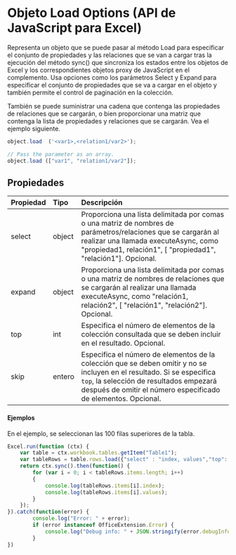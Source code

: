# <a name="object-load-options-(javascript-api-for-excel)"></a>Objeto Load Options (API de JavaScript para Excel)

Representa un objeto que se puede pasar al método Load para especificar el conjunto de propiedades y las relaciones que se van a cargar tras la ejecución del método sync() que sincroniza los estados entre los objetos de Excel y los correspondientes objetos proxy de JavaScript en el complemento. Usa opciones como los parámetros Select y Expand para especificar el conjunto de propiedades que se va a cargar en el objeto y también permite el control de paginación en la colección.

También se puede suministrar una cadena que contenga las propiedades de relaciones que se cargarán, o bien proporcionar una matriz que contenga la lista de propiedades y relaciones que se cargarán. Vea el ejemplo siguiente.

```js   
object.load  ('<var1>,<relation1/var2>');

// Pass the parameter as an array.
object.load (["var1", "relation1/var2"]);
```

## <a name="properties"></a>Propiedades
| Propiedad     | Tipo   |Descripción|
|:---------------|:--------|:----------|
|select|object|Proporciona una lista delimitada por comas o una matriz de nombres de parámetros/relaciones que se cargarán al realizar una llamada executeAsync, como "propiedad1, relación1", [ "propiedad1", "relación1"]. Opcional.|
|expand|object|Proporciona una lista delimitada por comas o una matriz de nombres de relaciones que se cargarán al realizar una llamada executeAsync, como "relación1, relación2", [ "relación1", "relación2"]. Opcional.|
|top|int| Especifica el número de elementos de la colección consultada que se deben incluir en el resultado. Opcional.|
|skip|entero|Especifica el número de elementos de la colección que se deben omitir y no se incluyen en el resultado. Si se especifica `top`, la selección de resultados empezará después de omitir el número especificado de elementos. Opcional.|

#### <a name="examples"></a>Ejemplos

En el ejemplo, se seleccionan las 100 filas superiores de la tabla.

```js
Excel.run(function (ctx) { 
    var table = ctx.workbook.tables.getItem("Table1");
    var tableRows = table.rows.load({"select" : "index, values","top": 100, "skip": 0 })
    return ctx.sync().then(function() {
        for (var i = 0; i < tableRows.items.length; i++)
        {
            console.log(tableRows.items[i].index);
            console.log(tableRows.items[i].values);
        }
    });
}).catch(function(error) {
        console.log("Error: " + error);
        if (error instanceof OfficeExtension.Error) {
            console.log("Debug info: " + JSON.stringify(error.debugInfo));
        }
})
```
